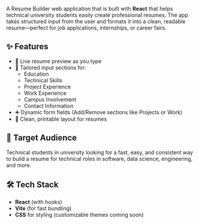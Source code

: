 
A Resume Builder web application that is built with **React** that helps technical university students easily create professional resumes. The app takes structured input from the user and formats it into a clean, readable resume—perfect for job applications, internships, or career fairs.

## ✨ Features

- 📄 Live resume preview as you type  
- 🧠 Tailored input sections for:
  - Education
  - Technical Skills
  - Project Experience
  - Work Experience
  - Campus Involvement
  - Contact Information
- ➕ Dynamic form fields (Add/Remove sections like Projects or Work)
- 🎨 Clean, printable layout for resumes

## 🎯 Target Audience

Technical students in university looking for a fast, easy, and consistent way to build a resume for technical roles in software, data science, engineering, and more.

## 🛠 Tech Stack

- **React** (with hooks)
- **Vite** (for fast bundling)
- **CSS** for styling (customizable themes coming soon)
